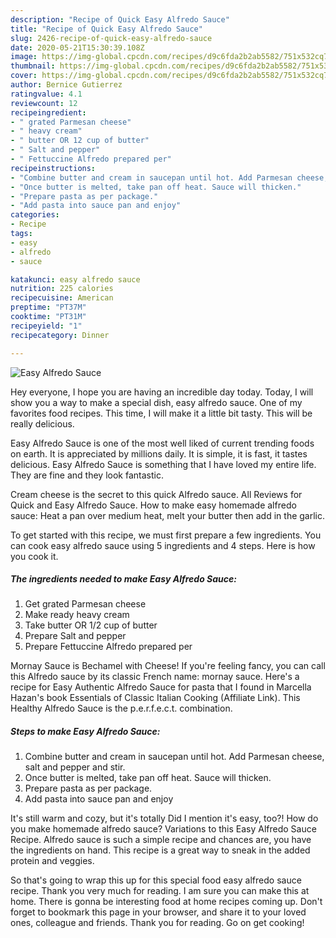 ```yaml
---
description: "Recipe of Quick Easy Alfredo Sauce"
title: "Recipe of Quick Easy Alfredo Sauce"
slug: 2426-recipe-of-quick-easy-alfredo-sauce
date: 2020-05-21T15:30:39.108Z
image: https://img-global.cpcdn.com/recipes/d9c6fda2b2ab5582/751x532cq70/easy-alfredo-sauce-recipe-main-photo.jpg
thumbnail: https://img-global.cpcdn.com/recipes/d9c6fda2b2ab5582/751x532cq70/easy-alfredo-sauce-recipe-main-photo.jpg
cover: https://img-global.cpcdn.com/recipes/d9c6fda2b2ab5582/751x532cq70/easy-alfredo-sauce-recipe-main-photo.jpg
author: Bernice Gutierrez
ratingvalue: 4.1
reviewcount: 12
recipeingredient:
- " grated Parmesan cheese"
- " heavy cream"
- " butter OR 12 cup of butter"
- " Salt and pepper"
- " Fettuccine Alfredo prepared per"
recipeinstructions:
- "Combine butter and cream in saucepan until hot. Add Parmesan cheese, salt and pepper and stir."
- "Once butter is melted, take pan off heat. Sauce will thicken."
- "Prepare pasta as per package."
- "Add pasta into sauce pan and enjoy"
categories:
- Recipe
tags:
- easy
- alfredo
- sauce

katakunci: easy alfredo sauce 
nutrition: 225 calories
recipecuisine: American
preptime: "PT37M"
cooktime: "PT31M"
recipeyield: "1"
recipecategory: Dinner

---
```



![Easy Alfredo Sauce](https://img-global.cpcdn.com/recipes/d9c6fda2b2ab5582/751x532cq70/easy-alfredo-sauce-recipe-main-photo.jpg)

Hey everyone, I hope you are having an incredible day today. Today, I will show you a way to make a special dish, easy alfredo sauce. One of my favorites food recipes. This time, I will make it a little bit tasty. This will be really delicious.

Easy Alfredo Sauce is one of the most well liked of current trending foods on earth. It is appreciated by millions daily. It is simple, it is fast, it tastes delicious. Easy Alfredo Sauce is something that I have loved my entire life. They are fine and they look fantastic.

Cream cheese is the secret to this quick Alfredo sauce. All Reviews for Quick and Easy Alfredo Sauce. How to make easy homemade alfredo sauce: Heat a pan over medium heat, melt your butter then add in the garlic.


To get started with this recipe, we must first prepare a few ingredients. You can cook easy alfredo sauce using 5 ingredients and 4 steps. Here is how you cook it.

<!--inarticleads1-->

##### The ingredients needed to make Easy Alfredo Sauce:

1. Get  grated Parmesan cheese
1. Make ready  heavy cream
1. Take  butter OR 1/2 cup of butter
1. Prepare  Salt and pepper
1. Prepare  Fettuccine Alfredo prepared per


Mornay Sauce is Bechamel with Cheese! If you&#39;re feeling fancy, you can call this Alfredo sauce by its classic French name: mornay sauce. Here&#39;s a recipe for Easy Authentic Alfredo Sauce for pasta that I found in Marcella Hazan&#39;s book Essentials of Classic Italian Cooking (Affiliate Link). This Healthy Alfredo Sauce is the p.e.r.f.e.c.t. combination. 

<!--inarticleads2-->

##### Steps to make Easy Alfredo Sauce:

1. Combine butter and cream in saucepan until hot. Add Parmesan cheese, salt and pepper and stir.
1. Once butter is melted, take pan off heat. Sauce will thicken.
1. Prepare pasta as per package.
1. Add pasta into sauce pan and enjoy


It&#39;s still warm and cozy, but it&#39;s totally Did I mention it&#39;s easy, too?! How do you make homemade alfredo sauce? Variations to this Easy Alfredo Sauce Recipe. Alfredo sauce is such a simple recipe and chances are, you have the ingredients on hand. This recipe is a great way to sneak in the added protein and veggies. 

So that's going to wrap this up for this special food easy alfredo sauce recipe. Thank you very much for reading. I am sure you can make this at home. There is gonna be interesting food at home recipes coming up. Don't forget to bookmark this page in your browser, and share it to your loved ones, colleague and friends. Thank you for reading. Go on get cooking!

